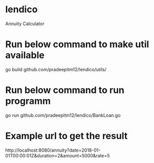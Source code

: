# lendico

Annuity Calculator
# Run below command to make util available
go build github.com/pradeepitm12/lendico/utils/
# Run below command to run programm
go run github.com/pradeepitm12/lendico/BankLoan.go
# Example url to get the result
http://localhost:8080/annuity?date=2018-01-01T00:00:01Z&duration=2&amount=5000&rate=5

